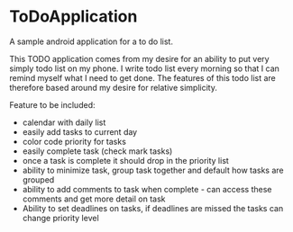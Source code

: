 # ToDoApplication
A sample android application for a to do list.

This TODO application comes from my desire for an ability to put very simply todo list on my phone. I write todo list every morning so that I can remind myself what I need to get done. The features of this todo list are therefore based around my desire for relative simplicity.


Feature to be included:
- calendar with daily list
- easily add tasks to current day
- color code priority for tasks
- easily complete task (check mark tasks)
- once a task is complete it should drop in the priority list 
- ability to minimize task, group task together and default how tasks are grouped
- ability to add comments to task when complete - can access these comments and get more detail on task
- Ability to set deadlines on tasks, if deadlines are missed the tasks can change priority level
